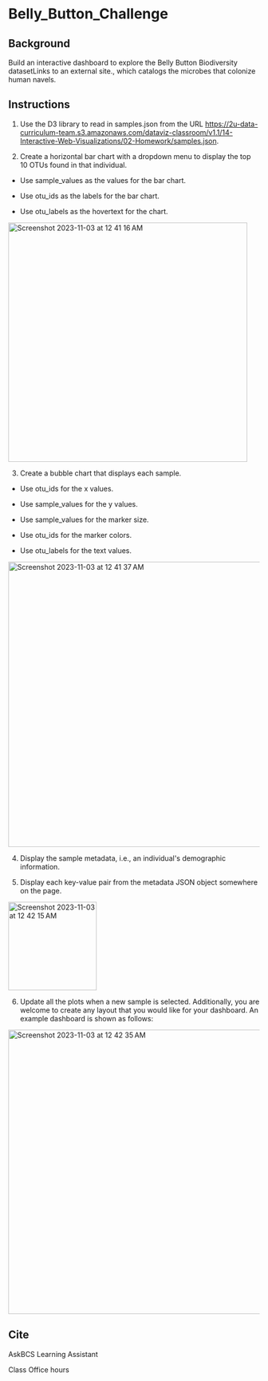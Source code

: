 # Belly_Button_Challenge


## Background
Build an interactive dashboard to explore the Belly Button Biodiversity datasetLinks to an external site., which catalogs the microbes that colonize human navels.

## Instructions

1. Use the D3 library to read in samples.json from the URL https://2u-data-curriculum-team.s3.amazonaws.com/dataviz-classroom/v1.1/14-Interactive-Web-Visualizations/02-Homework/samples.json.

2. Create a horizontal bar chart with a dropdown menu to display the top 10 OTUs found in that individual.

  - Use sample_values as the values for the bar chart.

  - Use otu_ids as the labels for the bar chart.

  - Use otu_labels as the hovertext for the chart.

<img width="479" alt="Screenshot 2023-11-03 at 12 41 16 AM" src="https://github.com/cbake105/Belly_Button_Challenge/assets/133677209/2485b684-f16e-4f7a-8d5e-11083ce9dcd5">

3. Create a bubble chart that displays each sample.

  - Use otu_ids for the x values.

  - Use sample_values for the y values.

  - Use sample_values for the marker size.

  - Use otu_ids for the marker colors.

  - Use otu_labels for the text values.

<img width="571" alt="Screenshot 2023-11-03 at 12 41 37 AM" src="https://github.com/cbake105/Belly_Button_Challenge/assets/133677209/bce3a284-f347-4221-9238-8867970a96ca">

4. Display the sample metadata, i.e., an individual's demographic information.

5. Display each key-value pair from the metadata JSON object somewhere on the page.

<img width="177" alt="Screenshot 2023-11-03 at 12 42 15 AM" src="https://github.com/cbake105/Belly_Button_Challenge/assets/133677209/1300361b-6366-4a61-872f-1e41b2e2ced1">

6. Update all the plots when a new sample is selected. Additionally, you are welcome to create any layout that you would like for your dashboard. An example dashboard is shown as follows:

<img width="569" alt="Screenshot 2023-11-03 at 12 42 35 AM" src="https://github.com/cbake105/Belly_Button_Challenge/assets/133677209/126206c9-a557-428b-acfd-a90a8cf958ea">

## Cite 

AskBCS Learning Assistant

Class Office hours
